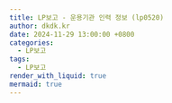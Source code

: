 ```yaml
---
title: LP보고 - 운용기관 인력 정보 (lp0520)
author: dkdk.kr
date: 2024-11-29 13:00:00 +0800
categories:
  - LP보고
tags:
  - LP보고
render_with_liquid: true
mermaid: true
---
```

